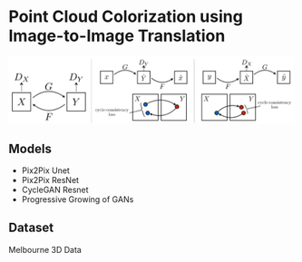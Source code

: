 # Point Cloud Colorization using Image-to-Image Translation

![CycleGAN](cyclegan.png)

## Models
- Pix2Pix Unet
- Pix2Pix ResNet
- CycleGAN Resnet
- Progressive Growing of GANs

## Dataset
Melbourne 3D Data

